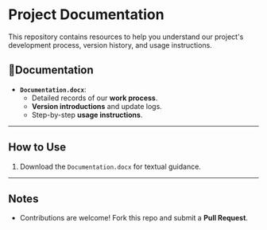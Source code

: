 # Project Documentation

This repository contains resources to help you understand our project's development process, version history, and usage instructions.

## 📄 ​**Documentation**​
- ​**`Documentation.docx`**:  
  - Detailed records of our ​**work process**.  
  - ​**Version introductions**​ and update logs.  
  - Step-by-step ​**usage instructions**.   

---

## How to Use
1. Download the `Documentation.docx` for textual guidance.  

---

## Notes
- Contributions are welcome! Fork this repo and submit a ​**Pull Request**.  
